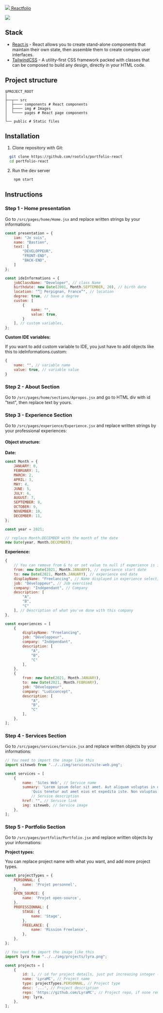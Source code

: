 <link href="https://unpkg.com/tailwindcss@^2/dist/tailwind.min.css" rel="stylesheet">
<p style="display: inline;">
    <a href="https://bsnk.tk/">
        <img src="https://bsnk.tk/favicon-32x32.png?v=4ccd13523eddd3694feac28b19d11786" />
        Reactfolio
    </a>
<p>
    
![](https://cloudinary-a.akamaihd.net/hopwork/image/upload/w_1024,c_limit,dpr_2/khsr0vjuodfclx9qebjk)

## Stack

- [React.js](https://fr.reactjs.org/) - React allows you to create stand-alone components that maintain their own state, then assemble them to create complex user interfaces.
- [TailwindCSS](https://chakra-ui.com/) - A utility-first CSS framework packed with classes that can be composed to build any design, directly in your HTML code.

## Project structure

```
$PROJECT_ROOT
│
├──┬── src 
│  ├──── components # React components
│  ├──── img # Images
│  └──── pages # React page components
│ 
└── public # Static files
```
## Installation

1. Clone repository with Git:

```bash
  git clone https://github.com/rootxls/portfolio-react
  cd portfolio-react
```

2. Run the dev server

```bash
    npm start
```

## Instructions

### Step 1 - Home presentation

Go to `/src/pages/home/Home.jsx` and replace written strings by your informations:

```javascript
const presentation = {
    iam: "Je suis",
    name: "Bastien",
    text: [
        "DÉVELOPPEUR",
        "FRONT-END",
        "BACK-END",
    ]
};
```
    
```javascript
const ideInformations = {
    jobClassName: "Developer", // class Name
    birthdate: new Date(2001, Month.SEPTEMBER, 20), // birth date
    location: "“📍 Perpignan, France”", // location
    degree: true, // have a degree
    custom: [
        {
            name: "",
            value: true,
        }
    ], // custom variables,
};
```
    
**Custom IDE variables:**
    
If you want to add custom variable to IDE, you just have to add objects like this to ideInformations.custom:
    
```javascript
{
    name: "", // variable name
    value: true, // variable value
}
```

### Step 2 - About Section

Go to `/src/pages/home/sections/Apropos.jsx` and go to HTML div with id "text", then replace text by yours.

### Step 3 - Experience Section

Go to `/src/pages/experience/Experience.jsx` and replace written strings by your professional experiences:

#### Object structure:

**Date:**
```javascript
const Month = {
    JANUARY: 0,
    FEBRUARY: 1,
    MARCH: 2,
    APRIL: 3,
    MAY: 4,
    JUNE: 5,
    JULY: 6,
    AUGUST: 7,
    SEPTEMBER: 8,
    OCTOBER: 9,
    NOVEMBER: 10,
    DECEMBER: 11,
};

const year = 2021;

// replace Month.DECEMBER with the month of the date
new Date(year, Month.DECEMBER);
```

**Experience:**
```javascript
{
    // You can remove from & to or set value to null if experience is in progress
    from: new Date(2021, Month.JANUARY), // experience start date
    to: new Date(2021, Month.JANUARY), // experience end date
    displayName: "Freelancing", // Name displayed in experience selection list
    job: "Développeur", // Job exercised
    company: "Indépendant", // Company
    description: [
        "A", 
        "B",
        "C"
    ], // Description of what you've done with this company
},
```

```javascript
const experiences = [
    {
        displayName: "Freelancing",
        job: "Développeur",
        company: "Indépendant",
        description: [
            "A",
            "B",
            "C"
        ],
    },
    {
        from: new Date(2021, Month.JANUARY),
        to: new Date(2021, Month.FEBRUARY),
        job: "Développeur",
        company: "Ludiconcept",
        description: [
            "A",
            "B",
            "C"
        ],
    },
];
```

### Step 4 - Services Section

Go to `/src/pages/services/Service.jsx` and replace written objects by your informations:

```javascript
// You need to import the image like this
import siteweb from "../../img/services/site-web.png";

const services = [
    {
        name: 'Sites Web', // Service name
        summary: 'Lorem ipsum dolor sit amet. Aut aliquam voluptas in odio nobis non placeat ipsa aut \n' +
            'Quis tenetur aut amet eius et expedita iste. Non voluptas nihil in deleniti dolorem eum quaerat aperiam sed sapiente nemo et enim rerum vel eaque eligendi? Qui saepe quia sed dolor natus cum nemo natus ab provident quae sit illo doloremque ut veniam dolorem sed inventore iste. Id maxime natus qui porro quia est maiores beatae quo cumque debitis.',
            // Service description
        href: "", // Service link
        img: siteweb, // Service image
    },
];
```

### Step 5 - Portfolio Section

Go to `/src/pages/portfolio/Portfolio.jsx` and replace written objects by your informations:

**Project types:**

You can replace project name with what you want, and add more project types.

```javascript
const projectTypes = {
    PERSONNAL: {
        name: 'Projet personnel',
    },
    OPEN_SOURCE: {
        name: 'Projet open-source',
    },
    PROFESSIONNAL: {
        STAGE: {
            name: 'Stage',
        },
        FREELANCE: {
            name: 'Mission Freelance',
        },
    },
};
```

```javascript
// You need to import the image like this
import lyra from "../../img/projects/lyra.png";

const projects = [
    {
        id: 1, // id for project details, just put increasing integer (1,2,3...)
        name: 'LyraMC', // Project name
        type: projectTypes.PERSONNAL, // Project type 
        desc: '...', // Project description
        repo: 'https://github.com/LyraMC', // Project repo, if none remove line or set value to null
        img: lyra,
    },
];
```
